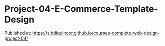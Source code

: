Project-04-E-Commerce-Template-Design
======================================
Published at: https://siddiquinoor.github.io/courses-complete-web-design-project-04/
